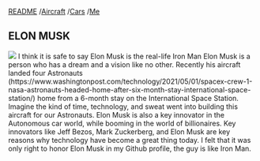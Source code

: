 [README](README.md) /[Aircraft](Aircraft.md) /[Cars](Auto.md) /[Me](AboutME.md)
## ELON MUSK
<img src ="https://user-images.githubusercontent.com/77600540/117093388-6cc2cb80-ad26-11eb-8150-e467133b0eae.jpg" />
 I think it is safe to say Elon Musk is the real-life Iron Man </h1>
 Elon Musk is a person who has a dream and a vision like no other. Recently his aircraft landed four Astronauts (https://www.washingtonpost.com/technology/2021/05/01/spacex-crew-1-nasa-astronauts-headed-home-after-six-month-stay-international-space-station/) home from a 6-month stay on the International Space Station. Imagine the kind of time, technology, and sweat went into building this aircraft for our Astronauts. Elon Musk is also a key innovator in the Autonomous car world, while booming in the world of billionaires. Key innovators like Jeff Bezos, Mark Zuckerberg, and Elon Musk are key reasons why technology have become a great thing today.  I felt that it was only right to honor Elon Musk in my Github profile, the guy is like Iron Man.
